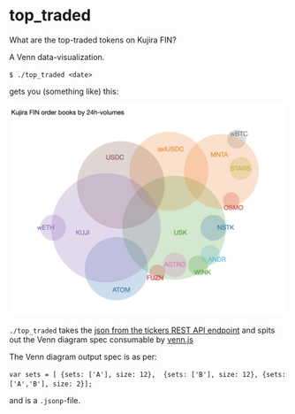 # top_traded

What are the top-traded tokens on Kujira FIN?

A Venn data-visualization.

`$ ./top_traded <date>`

gets you (something like) this:

![sample Venn diagram](imgs/sample-venn.png)

`./top_traded` takes the 
[json from the tickers REST API endpoint](https://api.kujira.app/api/coingecko/tickers)
and spits out the Venn diagram spec consumable by 
[venn.js](https://github.com/benfred/venn.js)

The Venn diagram output spec is as per:

`var sets = [ {sets: ['A'], size: 12}, 
             {sets: ['B'], size: 12},
             {sets: ['A','B'], size: 2}];`

and is a `.jsonp`-file.
